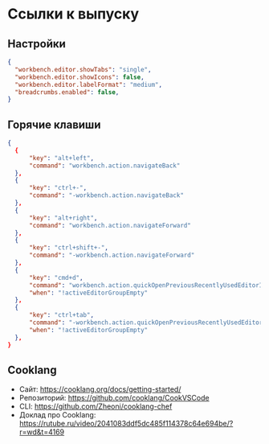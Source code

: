 # Ссылки к выпуску

## Настройки

```json
{
  "workbench.editor.showTabs": "single",
  "workbench.editor.showIcons": false,
  "workbench.editor.labelFormat": "medium",
  "breadcrumbs.enabled": false,
}
```

## Горячие клавиши

```json
{
  {
      "key": "alt+left",
      "command": "workbench.action.navigateBack"
  },
  {
      "key": "ctrl+-",
      "command": "-workbench.action.navigateBack"
  },
  {
      "key": "alt+right",
      "command": "workbench.action.navigateForward"
  },
  {
      "key": "ctrl+shift+-",
      "command": "-workbench.action.navigateForward"
  },
  {
      "key": "cmd+d",
      "command": "workbench.action.quickOpenPreviousRecentlyUsedEditorInGroup",
      "when": "!activeEditorGroupEmpty"
  },
  {
      "key": "ctrl+tab",
      "command": "-workbench.action.quickOpenPreviousRecentlyUsedEditorInGroup",
      "when": "!activeEditorGroupEmpty"
  },
}
```

## Cooklang

- Сайт: https://cooklang.org/docs/getting-started/
- Репозиторий: https://github.com/cooklang/CookVSCode
- CLI: https://github.com/Zheoni/cooklang-chef
- Доклад про Cooklang: https://rutube.ru/video/2041083ddf5dc485f114378c64e694be/?r=wd&t=4169
